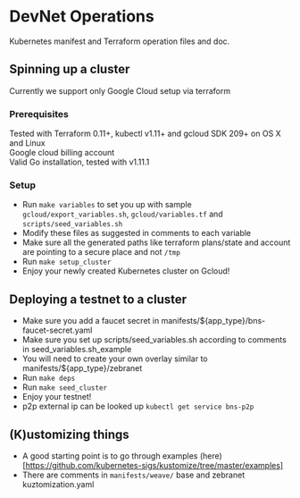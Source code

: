 # DevNet Operations
Kubernetes manifest and Terraform operation files and doc.

## Spinning up a cluster
Currently we support only Google Cloud setup via terraform

### Prerequisites
Tested with Terraform 0.11+, kubectl v1.11+ and gcloud SDK 209+ on OS X and Linux  
Google cloud billing account  
Valid Go installation, tested with v1.11.1  

### Setup
* Run `make variables` to set you up with sample `gcloud/export_variables.sh`, `gcloud/variables.tf` and `scripts/seed_variables.sh`
* Modify these files as suggested in comments to each variable  
* Make sure all the generated paths like terraform plans/state and account are pointing to a secure place and not `/tmp`  
* Run `make setup_cluster`
* Enjoy your newly created Kubernetes cluster on Gcloud!

## Deploying a testnet to a cluster
* Make sure you add a faucet secret in manifests/${app_type}/bns-faucet-secret.yaml
* Make sure you set up scripts/seed_variables.sh according to comments in seed_variables.sh_example
* You will need to create your own overlay similar to manifests/${app_type}/zebranet
* Run `make deps`
* Run `make seed_cluster`
* Enjoy your testnet!
* p2p external ip can be looked up `kubectl get service bns-p2p`

## (K)ustomizing things
* A good starting point is to go through examples (here)[https://github.com/kubernetes-sigs/kustomize/tree/master/examples]
* There are comments in `manifests/weave/` base and zebranet kuztomization.yaml